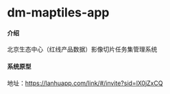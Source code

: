 # dm-maptiles-app

#### 介绍
北京生态中心（红线产品数据）影像切片任务集管理系统

#### 系统原型
地址：https://lanhuapp.com/link/#/invite?sid=lX0jZxCQ

